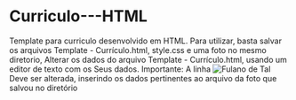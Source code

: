 # Curriculo---HTML
Template para curriculo desenvolvido em HTML.
Para utilizar, basta salvar os arquivos  Template - Currículo.html, style.css e uma foto no mesmo diretorio,
Alterar os dados do arquivo Template - Currículo.html, usando um editor de texto com os Seus dados.
Importante:
A linha 
			<img src="foto.png" alt="Fulano de Tal" />
  Deve ser alterada, inserindo os dados pertinentes ao arquivo da foto que salvou no diretório
